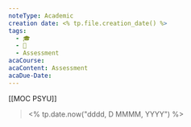 ```yaml
---
noteType: Academic
creation date: <% tp.file.creation_date() %>
tags:
  - 🎓
  - 🌲
  - Assessment
acaCourse: 
acaContent: Assessment
acaDue-Date:
---
```

[[MOC PSYU]]
> <% tp.date.now("dddd, D MMMM, YYYY") %>
